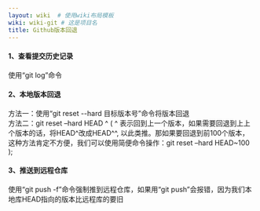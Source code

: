 ```yaml
---
layout: wiki  # 使用wiki布局模板
wiki: wiki-git # 这是项目名
title: Github版本回退
---
```


#### 1、查看提交历史记录
使用“git log”命令
 
#### 2、本地版本回退
方法一：使用“git reset --hard 目标版本号”命令将版本回退  
方法二：git reset –hard HEAD ^   ( ^ 表示回到上一个版本，如果需要回退到上上个版本的话，将HEAD^改成HEAD^^, 以此类推。那如果要回退到前100个版本，这种方法肯定不方便，我们可以使用简便命令操作：git reset –hard HEAD~100 );

#### 3、推送到远程仓库
使用“git push -f”命令强制推到远程仓库，如果用“git push”会报错，因为我们本地库HEAD指向的版本比远程库的要旧
